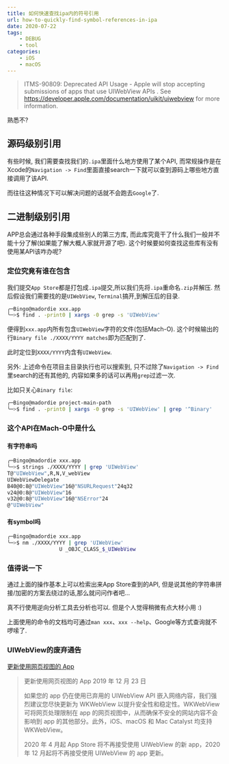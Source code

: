 ```yaml
---
title: 如何快速查找ipa内的符号引用
url: how-to-quickly-find-symbol-references-in-ipa
date: 2020-07-22
tags:
    - DEBUG
    - tool
categories:
	- iOS
	- macOS
---
```


> ITMS-90809: Deprecated API Usage - Apple will stop accepting submissions of apps that use UIWebView APIs . See https://developer.apple.com/documentation/uikit/uiwebview for more information.

熟悉不?

<!--more-->

## 源码级别引用

有些时候, 我们需要查找我们的`.ipa`里面什么地方使用了某个API, 而常规操作是在Xcode的`Navigation -> Find`里面直接search一下就可以查到源码上哪些地方直接调用了该API.

而往往这种情况下可以解决问题的话就不会跑去`Google`了.

## 二进制级别引用

APP总会通过各种手段集成些别人的第三方库, 而此库究竟干了什么我们一般并不能十分了解(如果能了解大概人家就开源了吧). 这个时候要如何查找这些库有没有使用某API该咋办呢?

### 定位究竟有谁在包含

我们提交`App Store`都是打包成`.ipa`提交,所以我们先将`.ipa`重命名`.zip`并解压. 然后假设我们需要找的是`UIWebView`, `Terminal`搞开,到解压后的目录.

```sh
╭─Bingo@madordie xxx.app
╰─>$ find . -print0 | xargs -0 grep -s 'UIWebView'
```

便得到`xxx.app`内所有包含`UIWebView`字符的文件(包括Mach-O). 这个时候输出的行`Binary file ./XXXX/YYYY matches`即为匹配到了.

此时定位到`XXXX/YYYY`内含有`UIWebView`.

另外: 上述命令在项目主目录执行也可以搜索到, 只不过除了`Navigation -> Find`里search的还有其他的, 内容如果多的话可以再用`grep`过滤一次.

比如只关心`Binary file`:

```sh
╭─Bingo@madordie project-main-path
╰─>$ find . -print0 | xargs -0 grep -s 'UIWebView' | grep '^Binary'
```

### 这个API在Mach-O中是什么

#### 有字符串吗

```sh
╭─Bingo@madordie xxx.app
╰─>$ strings ./XXXX/YYYY | grep 'UIWebView'
T@"UIWebView",R,N,V_webView
UIWebViewDelegate
B40@0:8@"UIWebView"16@"NSURLRequest"24q32
v24@0:8@"UIWebView"16
v32@0:8@"UIWebView"16@"NSError"24
@"UIWebView"
```

#### 有symbol吗

```sh
╭─Bingo@madordie xxx.app
╰─>$ nm ./XXXX/YYYY | grep 'UIWebView'
                 U _OBJC_CLASS_$_UIWebView
```

### 值得说一下

通过上面的操作基本上可以检索出来App Store查到的API, 但是说其他的字符串拼接/加密的方案去绕过的话,那么就问问作者吧...

真不行使用逆向分析工具去分析也可以. 但是个人觉得稍微有点大材小用 :)

上面使用的命令的文档均可通过`man xxx`、`xxx --help`、Google等方式查询就不啰嗦了.

### UIWebView的废弃通告

[更新使用网页视图的 App](https://developer.apple.com/cn/news/?id=12232019b)

> 更新使用网页视图的 App
> 2019 年 12 月 23 日
>
>如果您的 app 仍在使用已弃用的 UIWebView API 嵌入网络内容，我们强烈建议您尽快更新为 WKWebView 以提升安全性和稳定性。WKWebView 可将网页处理限制在 app 的网页视图中，从而确保不安全的网站内容不会影响到 app 的其他部分。此外，iOS、macOS 和 Mac Catalyst 均支持 WKWebView。
>
>2020 年 4 月起 App Store 将不再接受使用 UIWebView 的新 app，2020 年 12 月起将不再接受使用 UIWebView 的 app 更新。